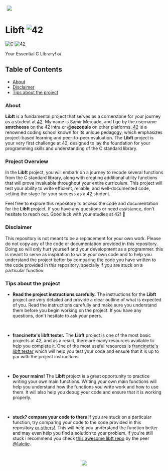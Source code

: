 <img src="https://www.42network.org/wp-content/themes/e42-network/img/42-network-logo.svg" style="background-color: #FFFFFF; border: 5px solid #ffffff;">

# Libft ![42](https://gitlab.com/uploads/-/system/project/avatar/39031552/42_LibC.png?width=20)
![C](https://img.shields.io/badge/Language-C-blue) ![42](https://img.shields.io/badge/42-Cursus-black)

Your Essential C Library! o/

## Table of Contents

- [About](#about)
- [Disclaimer](#disclaimer)
- [Tips about the project](#tips)


### About <a name = "about"></a>

**Libft** is a fundamental project that serves as a cornerstone for your journey as a student at [42](https://www.42network.org). My name is Samir Mercado, and I go by the username **smrcheese** on the 42 intra or **@sezequie** on other platforms.
[42](https://www.42network.org) is a renowned coding school known for its unique pedagogy, which emphasizes project-based learning and peer-to-peer evaluation. The **Libft** project is your very first challenge at 42, designed to lay the foundation for your programming skills and understanding of the C standard library.

### Project Overview

In the **Libft** project, you will embark on a journey to recode several functions from the C standard library, along with creating additional utility functions that will prove invaluable throughout your entire curriculum. This project will test your ability to write efficient, reliable, and well-documented code, setting the stage for your success as a 42 student.

Feel free to explore this repository to access the code and documentation for the **Libft** project. If you have any questions or need assistance, don't hesitate to reach out. Good luck with your studies at 42! 🚀

### Disclaimer <a name = "disclaimer"></a>

This repository is not meant to be a replacement for your own work. Please do not copy any of the code or documentation provided in this repository. Doing so will only hurt yourself and your development as a programmer. this is meant to serve as inspiration to write your own code and to help you understand the project better by comparing the code you have written to the code provided in this repository, specially if you are stuck on a particular function.

### Tips about the project <a name = "tips"></a>

- **Read the project instructions carefully.**
 The instructions for the **Libft** project are very detailed and provide a clear outline of what is expected of you. Read the instructions carefully and make sure you understand them before you begin working on the project. If you have any questions, don't hesitate to ask your peers.
<br>

- **francinette's libft tester.**
 The **Libft** project is one of the most basic projects at 42, and as a result, there are many resources available to help you complete it. One of the most useful resources is [francinette's libft tester](https://github.com/xicodomingues/francinette) which will help you test your code and ensure that it is up to par with the project instructions.
 <br>

- **Do your mains!**
 The **Libft** project is a great opportunity to practice writing your own main functions. Writing your own main functions will help you understand how the functions you write work and how to use them. It will also help you debug your code and ensure that it is working properly.
<br>

- **stuck? compare your code to thers**
If you are stuck on a particular function, try comparing your code to the code provided in this repository [or others!](https://github.com/search?q=libft&type=repositories). This will help you understand the function better and may even help you find a solution to your problem.
if you're still stuck i recommend you check [this awesome libft repo](https://github.com/faleite/42_libft) by the peer [@faleite](https://github.com/faleite).
<br>
<p align="center">
	<img src="https://www.42network.org/wp-content/uploads/2021/04/42-Lisboa@3x-420x140.png">
</p>